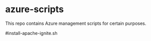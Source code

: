 # azure-scripts
This repo contains Azure management scripts for certain purposes.

#install-apache-ignite.sh

